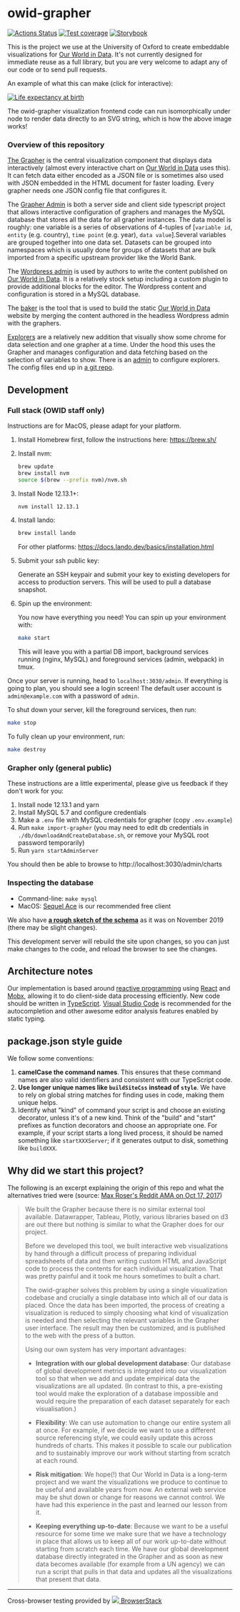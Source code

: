 # owid-grapher

[![Actions Status](https://github.com/owid/owid-grapher/workflows/Continuous%20Integration/badge.svg)](https://github.com/owid/owid-grapher/actions)
[![Test coverage](https://owid.github.io/badges/coverage.svg)](https://owid.github.io/coverage/)
[![Storybook](https://raw.githubusercontent.com/storybookjs/brand/master/badge/badge-storybook.svg)](https://owid.github.io/stories/)

This is the project we use at the University of Oxford to create embeddable visualizations for [Our World in Data](https://ourworldindata.org). It's not currently designed for immediate reuse as a full library, but you are very welcome to adapt any of our code or to send pull requests.

An example of what this can make (click for interactive):

[![Life expectancy at birth](https://ourworldindata.org/grapher/exports/life-expectancy.svg)](https://ourworldindata.org/grapher/life-expectancy)

The owid-grapher visualization frontend code can run isomorphically under node to render data directly to an SVG string, which is how the above image works!

### Overview of this repository

[The Grapher](grapher/) is the central visualization component that displays data interactively (almost every interactive chart on [Our World in Data](https://ourworldindata.org) uses this). It can fetch data either encoded as a JSON file or is sometimes also used with JSON embedded in the HTML document for faster loading. Every grapher needs one JSON config file that configures it.

The [Grapher Admin](adminSiteServer/) is both a server side and client side typescript project that allows interactive configuration of graphers and manages the MySQL database that stores all the data for all grapher instances. The data model is roughly: one variable is a series of observations of 4-tuples of [`variable id`, `entity` (e.g. country), `time point` (e.g. year), `data value`].Several variables are grouped together into one data set. Datasets can be grouped into namespaces which is usually done for groups of datasets that are bulk imported from a specific upstream provider like the World Bank.

The [Wordpress admin](wordpress/) is used by authors to write the content published on [Our World in Data](https://ourworldindata.org). It is a relatively stock setup including a custom plugin to provide additional blocks for the editor. The Wordpress content and configuration is stored in a MySQL database.

The [baker](baker/) is the tool that is used to build the static [Our World in Data](https://ourworldindata.org) website by merging the content authored in the headless Wordpress admin with the graphers.

[Explorers](explorer/) are a relatively new addition that visually show some chrome for data selection and one grapher at a time. Under the hood this uses the Grapher and manages configuration and data fetching based on the selection of variables to show. There is an [admin](explorerAdmin/) to configure explorers. The config files end up in [a git repo](https://github.com/owid/owid-content/tree/master/explorers).

## Development

### Full stack (OWID staff only)

Instructions are for MacOS, please adapt for your platform.

1. Install Homebrew first, follow the instructions here: <https://brew.sh/>

2. Install nvm:

    ```sh
    brew update
    brew install nvm
    source $(brew --prefix nvm)/nvm.sh
    ```

3. Install Node 12.13.1+:

    ```sh
    nvm install 12.13.1
    ```

4. Install lando:

    ```sh
    brew install lando
    ```

    For other platforms: https://docs.lando.dev/basics/installation.html

5. Submit your ssh public key:

    Generate an SSH keypair and submit your key to existing developers for access to production servers. This will be used
    to pull a database snapshot.

6. Spin up the environment:

    You now have everything you need! You can spin up your environment with:

    ```sh
    make start
    ```

    This will leave you with a partial DB import, background services running (nginx, MySQL) and foreground services (admin, webpack) in tmux.

Once your server is running, head to `localhost:3030/admin`. If everything is going to plan, you should see a login screen! The default user account is `admin@example.com` with a password of `admin`.

To shut down your server, kill the foreground services, then run:

```sh
make stop
```

To fully clean up your environment, run:

```sh
make destroy
```

### Grapher only (general public)

These instructions are a little experimental, please give us feedback if they don't work for you:

1. Install node 12.13.1 and yarn
2. Install MySQL 5.7 and configure credentials
3. Make a `.env` file with MySQL credentials for grapher (copy `.env.example`)
4. Run `make import-grapher` (you may need to edit db credentials in `./db/downloadAndCreateDatabase.sh`, or remove your MySQL root password temporarily)
5. Run `yarn startAdminServer`

You should then be able to browse to http://localhost:3030/admin/charts

### Inspecting the database

-   Command-line: `make mysql`
-   MacOS: [Sequel Ace](https://apps.apple.com/us/app/sequel-ace/id1518036000?mt=12) is our recommended free client

We also have [**a rough sketch of the schema**](https://user-images.githubusercontent.com/1308115/64631358-d920e680-d3ee-11e9-90a7-b45d942a7259.png) as it was on November 2019 (there may be slight changes).

This development server will rebuild the site upon changes, so you can just make changes to the code, and reload the browser to see the changes.

## Architecture notes

Our implementation is based around [reactive programming](https://en.wikipedia.org/wiki/Reactive_programming) using [React](https://reactjs.org/) and [Mobx](http://github.com/mobxjs/mobx), allowing it to do client-side data processing efficiently. New code should be written in [TypeScript](https://www.typescriptlang.org/). [Visual Studio Code](https://code.visualstudio.com/) is recommended for the autocompletion and other awesome editor analysis features enabled by static typing.

## package.json style guide

We follow some conventions:

1. **camelCase the command names**. This ensures that these command names are also valid identifiers and consistent with our TypeScript code.
2. **Use longer unique names like `buildSiteCss` instead of `style`**. We have to rely on global string matches for finding uses in code, making them unique helps.
3. Identify what "kind" of command your script is and choose an existing decorator, unless it's of a new kind. Think of the "build" and "start" prefixes as function decorators and choose an appropriate one. For example, if your script starts a long lived process, it should be named something like `startXXXServer`; if it generates output to disk, something like `buildXXX`.

## Why did we start this project?

The following is an excerpt explaining the origin of this repo and what the alternatives tried were (source: [Max Roser's Reddit AMA on Oct 17, 2017](https://www.reddit.com/r/dataisbeautiful/comments/76yknx/hi_reddit_i_am_max_roser_founder_of_the_online/doicj1j?utm_source=share&utm_medium=web2x&context=3))

> We built the Grapher because there is no similar external tool available. Datawrapper, Tableau, Plotly, various libraries based on d3 are out there but nothing is similar to what the Grapher does for our project.
>
> Before we developed this tool, we built interactive web visualizations by hand through a difficult process of preparing individual spreadsheets of data and then writing custom HTML and JavaScript code to process the contents for each individual visualization. That was pretty painful and it took me hours sometimes to built a chart.
>
> The owid-grapher solves this problem by using a single visualization codebase and crucially a single database into which all of our data is placed. Once the data has been imported, the process of creating a visualization is reduced to simply choosing what kind of visualization is needed and then selecting the relevant variables in the Grapher user interface. The result may then be customized, and is published to the web with the press of a button.
>
> Using our own system has very important advantages:
>
> -   **Integration with our global development database**: Our database of global development metrics is integrated into our visualization tool so that when we add and update empirical data the visualizations are all updated. (In contrast to this, a pre-existing tool would make the exploration of a database impossible and would require the preparation of each dataset separately for each visualisation.)
>
> -   **Flexibility**: We can use automation to change our entire system all at once. For example, if we decide we want to use a different source referencing style, we could easily update this across hundreds of charts. This makes it possible to scale our publication and to sustainably improve our work without starting from scratch at each round.
>
> -   **Risk mitigation**: We hope(!) that Our World in Data is a long-term project and we want the visualizations we produce to continue to be useful and available years from now. An external web service may be shut down or change for reasons we cannot control. We have had this experience in the past and learned our lesson from it.
>
> -   **Keeping everything up-to-date**: Because we want to be a useful resource for some time we make sure that we have a technology in place that allows us to keep all of our work up-to-date without starting from scratch each time. We have our global development database directly integrated in the Grapher and as soon as new data becomes available (for example from a UN agency) we can run a script that pulls in that data and updates all the visualizations that present that data.

---

Cross-browser testing provided by <a href="https://www.browserstack.com"><img src="https://3fxtqy18kygf3on3bu39kh93-wpengine.netdna-ssl.com/wp-content/themes/browserstack/img/bs-logo.svg" /> BrowserStack</a>

